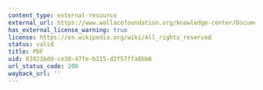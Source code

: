 ```yaml
---
content_type: external-resource
external_url: https://www.wallacefoundation.org/knowledge-center/Documents/Workbook-B-Secondary-Research.pdf
has_external_license_warning: true
license: https://en.wikipedia.org/wiki/All_rights_reserved
status: valid
title: PDF
uid: 03821bdd-ce38-47fe-b215-d2f57ffa6bb6
url_status_code: 200
wayback_url: ''
---
```

